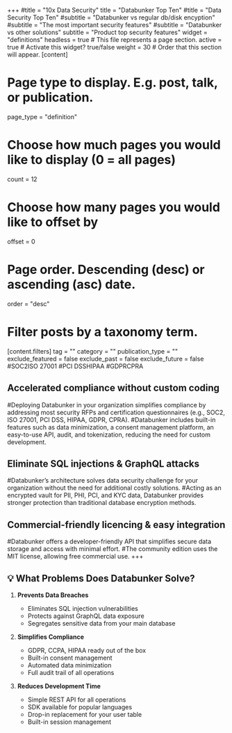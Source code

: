 +++
#title = "10x Data Security"
title = "Databunker Top Ten"
#title = "Data Security Top Ten"
#subtitle = "Databunker vs regular db/disk encyption"
#subtitle = "The most important security features"
#subtitle = "Databunker vs other solutions"
subtitle = "Product top security features"
widget = "definitions"
headless = true  # This file represents a page section.
active = true  # Activate this widget? true/false
weight = 30  # Order that this section will appear.
[content]
  # Page type to display. E.g. post, talk, or publication.
  page_type = "definition"

  # Choose how much pages you would like to display (0 = all pages)
  count = 12

  # Choose how many pages you would like to offset by
  offset = 0

  # Page order. Descending (desc) or ascending (asc) date.
  order = "desc"

  # Filter posts by a taxonomy term.
  [content.filters]
    tag = ""
    category = ""
    publication_type = ""
    exclude_featured = false
    exclude_past = false
    exclude_future = false
#<span class="compliance-tag tag-soc2">SOC2</span><span class="compliance-tag tag-iso">ISO 27001</span>
#<span class="compliance-tag tag-pci">PCI DSS</span><span class="compliance-tag tag-hipaa">HIPAA</span>
#<span class="compliance-tag tag-gdpr">GDPR</span><span class="compliance-tag tag-cpra">CPRA</span></p>
## Accelerated compliance without custom coding
#Deploying Databunker in your organization simplifies compliance by addressing most security RFPs and certification questionnaires (e.g., SOC2, ISO 27001, PCI DSS, HIPAA, GDPR, CPRA).
#Databunker includes built-in features such as data minimization, a consent management platform, an easy-to-use API, audit, and tokenization, reducing the need for custom development.
## Eliminate SQL injections & GraphQL attacks
#Databunker’s architecture solves data security challenge for your organization without the need for additional costly solutions.
#Acting as an encrypted vault for PII, PHI, PCI, and KYC data, Databunker provides stronger protection than traditional database encryption methods.
## Commercial-friendly licencing & easy integration
#Databunker offers a developer-friendly API that simplifies secure data storage and access with minimal effort.
#The community edition uses the MIT license, allowing free commercial use.
+++
## 💡 What Problems Does Databunker Solve?

1. **Prevents Data Breaches**
   - Eliminates SQL injection vulnerabilities
   - Protects against GraphQL data exposure
   - Segregates sensitive data from your main database

2. **Simplifies Compliance**
   - GDPR, CCPA, HIPAA ready out of the box
   - Built-in consent management
   - Automated data minimization
   - Full audit trail of all operations

3. **Reduces Development Time**
   - Simple REST API for all operations
   - SDK available for popular languages
   - Drop-in replacement for your user table
   - Built-in session management

